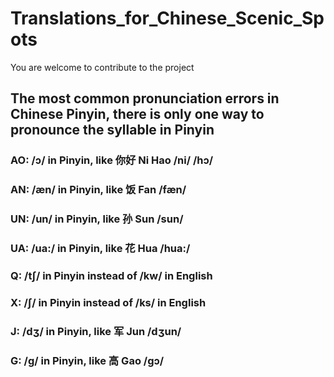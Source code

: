# Translations_for_Chinese_Scenic_Spots

You are welcome to contribute to the project

## The most common pronunciation errors in Chinese Pinyin, there is only one way to pronounce the syllable in Pinyin
### AO: /ɔ/ in Pinyin, like 你好 Ni Hao /ni/ /hɔ/
### AN: /æn/ in Pinyin, like 饭 Fan /fæn/
### UN: /un/ in Pinyin, like  孙 Sun /sun/
### UA: /ua:/ in Pinyin, like 花 Hua /hua:/

### Q: /tʃ/ in Pinyin instead of /kw/ in English
### X: /ʃ/ in Pinyin instead of /ks/ in English
### J: /dʒ/ in Pinyin, like 军 Jun /dʒun/
### G: /g/ in Pinyin, like 高 Gao /gɔ/


